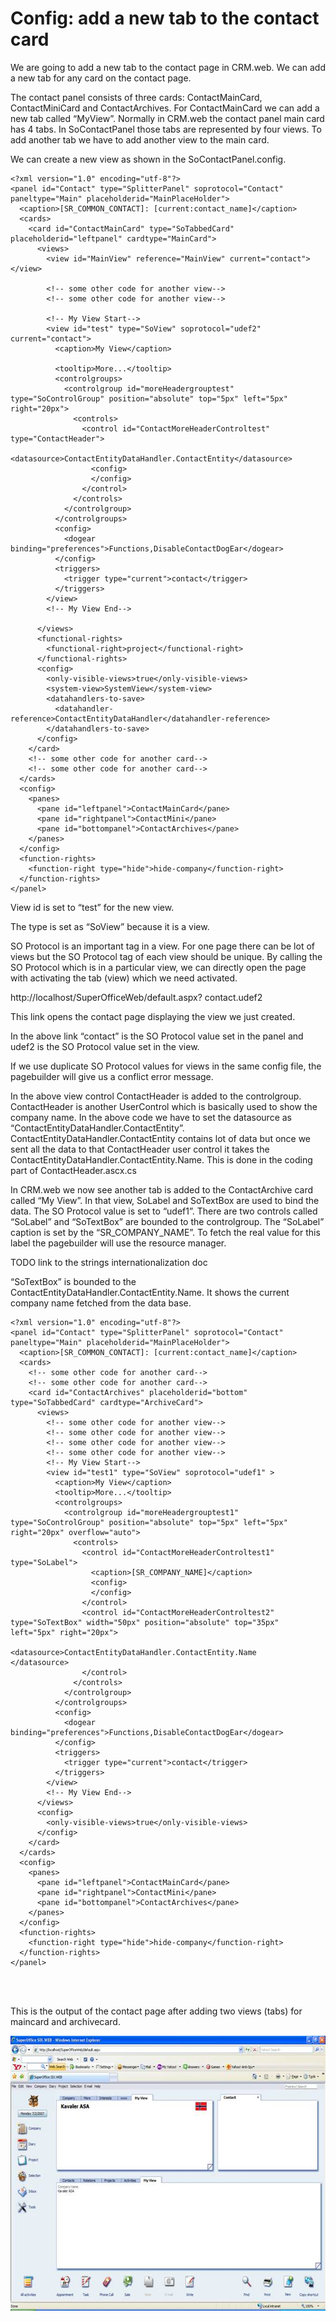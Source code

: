 <properties date="2016-06-24"
SortOrder="3"
/>

Config: add a new tab to the contact card
=========================================

We are going to add a new tab to the contact page in CRM.web. We can add a new tab for any card on the contact page.

The contact panel consists of three cards: ContactMainCard, ContactMiniCard and ContactArchives. For ContactMainCard we can add a new tab called “MyView”. Normally in CRM.web the contact panel main card has 4 tabs. In SoContactPanel those tabs are represented by four views. To add another tab we have to add another view to the main card.

We can create a new view as shown in the SoContactPanel.config.

```
<?xml version="1.0" encoding="utf-8"?>
<panel id="Contact" type="SplitterPanel" soprotocol="Contact" paneltype="Main" placeholderid="MainPlaceHolder">
  <caption>[SR_COMMON_CONTACT]: [current:contact_name]</caption>
  <cards>
    <card id="ContactMainCard" type="SoTabbedCard" placeholderid="leftpanel" cardtype="MainCard">
      <views>
        <view id="MainView" reference="MainView" current="contact"></view>
 
        <!-- some other code for another view-->
        <!-- some other code for another view-->
 
        <!-- My View Start-->
        <view id="test" type="SoView" soprotocol="udef2" current="contact">
          <caption>My View</caption>
 
          <tooltip>More...</tooltip>
          <controlgroups>
            <controlgroup id="moreHeadergrouptest" type="SoControlGroup" position="absolute" top="5px" left="5px" right="20px">
              <controls>
                <control id="ContactMoreHeaderControltest" type="ContactHeader">
                  <datasource>ContactEntityDataHandler.ContactEntity</datasource>
                  <config>
                  </config>
                </control>
              </controls>
            </controlgroup>
          </controlgroups>
          <config>
            <dogear binding="preferences">Functions,DisableContactDogEar</dogear>
          </config>
          <triggers>
            <trigger type="current">contact</trigger>
          </triggers>
        </view>
        <!-- My View End-->
 
      </views>
      <functional-rights>
        <functional-right>project</functional-right>
      </functional-rights>
      <config>
        <only-visible-views>true</only-visible-views>
        <system-view>SystemView</system-view>
        <datahandlers-to-save>
          <datahandler-reference>ContactEntityDataHandler</datahandler-reference>
        </datahandlers-to-save>
      </config>
    </card>
    <!-- some other code for another card-->
    <!-- some other code for another card-->
  </cards>
  <config>
    <panes>
      <pane id="leftpanel">ContactMainCard</pane>
      <pane id="rightpanel">ContactMini</pane>
      <pane id="bottompanel">ContactArchives</pane>
    </panes>
  </config>
  <function-rights>
    <function-right type="hide">hide-company</function-right>
  </function-rights>
</panel>
```

 

View id is set to “test” for the new view.

The type is set as “SoView” because it is a view.

SO Protocol is an important tag in a view. For one page there can be lot of views but the SO Protocol tag of each view should be unique. By calling the SO Protocol which is in a particular view, we can directly open the page with activating the tab (view) which we need activated.

http://localhost/SuperOfficeWeb/default.aspx? contact.udef2

This link opens the contact page displaying the view we just created.

In the above link “contact” is the SO Protocol value set in the panel and udef2 is the SO Protocol value set in the view.

If we use duplicate SO Protocol values for views in the same config file, the pagebuilder will give us a conflict error message.

 In the above view control ContactHeader is added to the controlgroup. ContactHeader is another UserControl which is basically used to show the company name. In the above code we have to set the datasource as “ContactEntityDataHandler.ContactEntity”. ContactEntityDataHandler.ContactEntity contains lot of data but once we sent all the data to that ContactHeader user control it takes the ContactEntityDataHandler.ContactEntity.Name. This is done in the coding part of ContactHeader.ascx.cs

In CRM.web we now see another tab is added to the ContactArchive card called “My View”. In that view, SoLabel and SoTextBox are used to bind the data. The SO Protocol value is set to “udef1”. There are two controls called “SoLabel” and “SoTextBox” are bounded to the controlgroup. The “SoLabel” caption is set by the “SR\_COMPANY\_NAME”. To fetch the real value for this label the pagebuilder will use the resource manager.

TODO link to the strings internationalization doc

“SoTextBox” is bounded to the ContactEntityDataHandler.ContactEntity.Name. It shows the current company name fetched from the data base.

```
<?xml version="1.0" encoding="utf-8"?>
<panel id="Contact" type="SplitterPanel" soprotocol="Contact" paneltype="Main" placeholderid="MainPlaceHolder">
  <caption>[SR_COMMON_CONTACT]: [current:contact_name]</caption>
  <cards>
    <!-- some other code for another card-->
    <!-- some other code for another card-->
    <card id="ContactArchives" placeholderid="bottom" type="SoTabbedCard" cardtype="ArchiveCard">
      <views>
        <!-- some other code for another view-->
        <!-- some other code for another view-->
        <!-- some other code for another view-->
        <!-- some other code for another view-->
        <!-- My View Start-->
        <view id="test1" type="SoView" soprotocol="udef1" >
          <caption>My View</caption>
          <tooltip>More...</tooltip>
          <controlgroups>
            <controlgroup id="moreHeadergrouptest1" type="SoControlGroup" position="absolute" top="5px" left="5px" right="20px" overflow="auto">
              <controls>
                <control id="ContactMoreHeaderControltest1" type="SoLabel">
                  <caption>[SR_COMPANY_NAME]</caption>
                  <config>
                  </config>
                </control>
                <control id="ContactMoreHeaderControltest2" type="SoTextBox" width="50px" position="absolute" top="35px" left="5px" right="20px">
                  <datasource>ContactEntityDataHandler.ContactEntity.Name                     </datasource>
                </control>
              </controls>
            </controlgroup>
          </controlgroups>
          <config>
            <dogear binding="preferences">Functions,DisableContactDogEar</dogear>
          </config>
          <triggers>
            <trigger type="current">contact</trigger>
          </triggers>
        </view>
        <!-- My View End-->
      </views>
      <config>
        <only-visible-views>true</only-visible-views>
      </config>
    </card>
  </cards>
  <config>
    <panes>
      <pane id="leftpanel">ContactMainCard</pane>
      <pane id="rightpanel">ContactMini</pane>
      <pane id="bottompanel">ContactArchives</pane>
    </panes>
  </config>
  <function-rights>
    <function-right type="hide">hide-company</function-right>
  </function-rights>
</panel>
 
 
 
```

This is the output of the contact page after adding two views (tabs) for maincard and archivecard.

<img src="Config-add%20a%20new%20tab%20to%20the%20contact%20card_files/image001.jpg" width="605" height="440" />
